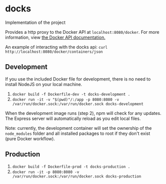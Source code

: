 # docks
Implementation of the project

Provides a http proxy to the Docker API at `localhost:8080/docker`. For more information, 
view [the Docker API documentation.](https://docs.docker.com/engine/api/v1.24/)

An example of interacting with the docks api:
`curl http://localhost:8080/docker/containers/json`

## Development
If you use the included Docker file for development, there is no need to install NodeJS on your local machine.
1. `docker build -f Dockerfile-dev -t docks-development .`
2. `docker run -it -v "$(pwd)"/:/app -p 8080:8080 -v /var/run/docker.sock:/var/run/docker.sock docks-development `

When the development image runs (step 2), npm will check for any updates. The Express server will automatically
reload as you edit local files.

Note: currently, the development container will set the ownership of the `node_modules` folder and all installed 
packages to root if they don't exist (pure Docker workflow). 

## Production
1. `docker build -f Dockerfile-prod -t docks-production .`
2. `docker run -it -p 8080:8080 -v /var/run/docker.sock:/var/run/docker.sock docks-production `